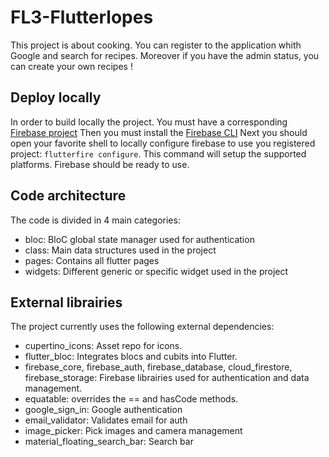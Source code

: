 # FL3-Flutterlopes

This project is about cooking. You can register to the application whith Google and search for recipes. Moreover if you have the admin status, you can create your own recipes !

## Deploy locally

In order to build locally the project. You must have a corresponding [Firebase project](https://console.firebase.google.com/u/0/)
Then you must install the [Firebase CLI](https://firebase.google.com/docs/cli?hl=fr#setup_update_cli)
Next you should open your favorite shell to locally configure firebase to use you registered project: `flutterfire configure`. This command will setup the supported platforms.
Firebase should be ready to use.

## Code architecture

The code is divided in 4 main categories:
  - bloc: BloC global state manager used for authentication
  - class: Main data structures used in the project
  - pages: Contains all flutter pages
  - widgets: Different generic or specific widget used in the project

## External librairies

The project currently uses the following external dependencies:
  - cupertino_icons: Asset repo for icons.
  - flutter_bloc: Integrates blocs and cubits into Flutter.
  - firebase_core, firebase_auth, firebase_database, cloud_firestore, firebase_storage: Firebase librairies used for authentication and data management.
  - equatable: overrides the == and hasCode methods.
  - google_sign_in: Google authentication
  - email_validator: Validates email for auth
  - image_picker: Pick images and camera management
  - material_floating_search_bar: Search bar
